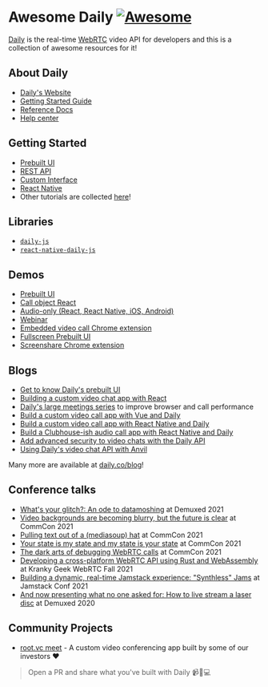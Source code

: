 # Awesome Daily [![Awesome](https://awesome.re/badge.svg)](https://awesome.re)

[Daily](https://daily.co) is the real-time [WebRTC](https://webrtc.org/) video API for developers and this is a collection of awesome resources for it!

## About Daily

- [Daily's Website](https://daily.co)
- [Getting Started Guide](https://docs.daily.co/docs)
- [Reference Docs](https://docs.daily.co/reference#introduction)
- [Help center](https://help.daily.co/en/)

## Getting Started

- [Prebuilt UI](https://docs.daily.co/docs/embed-the-daily-prebuilt-ui)
- [REST API](https://docs.daily.co/docs/create-and-manage-rooms-with-the-rest-api)
- [Custom Interface](https://docs.daily.co/docs/build-a-custom-video-chat-interface)
- [React Native](https://docs.daily.co/docs/make-a-mobile-first-application-with-react-native-daily-js)
- Other tutorials are collected [here](https://www.daily.co/blog/tag/code-tutorials/)!

## Libraries

- [`daily-js`](https://github.com/daily-co/daily-js)
- [`react-native-daily-js`](https://github.com/daily-co/react-native-daily-js)

## Demos

- [Prebuilt UI](https://github.com/daily-demos/prebuilt-ui)
- [Call object React](https://github.com/daily-demos/call-object-react)
- [Audio-only (React, React Native, iOS, Android)](https://github.com/daily-demos/party-line)
- [Webinar](https://github.com/daily-demos/webinar)
- [Embedded video call Chrome extension](https://github.com/daily-demos/daily-notion-chrome-extension)
- [Fullscreen Prebuilt UI](https://github.com/daily-demos/fullscreen-prebuilt-ui)
- [Screenshare Chrome extension](https://github.com/daily-demos/screenshare-chrome-ext)

## Blogs

- [Get to know Daily's prebuilt UI](https://www.daily.co/blog/prebuilt-ui/)
- [Building a custom video chat app with React](https://www.daily.co/blog/building-a-custom-video-chat-app-with-react/)
- [Daily's large meetings series](https://www.daily.co/blog/tag/large-meeting-series/) to improve browser and call performance
- [Build a custom video call app with Vue and Daily](https://www.daily.co/blog/custom-video-chat-app-with-daily-and-vue/)
- [Build a custom video call app with React Native and Daily](https://www.daily.co/blog/build-a-mobile-video-chat-app-with-dailys-react-native-javascript-library/)
- [Build a Clubhouse-ish audio call app with React Native and Daily](https://www.daily.co/blog/build-your-own-audio-only-clubhouse-clone-app-with-dailys-react-native-library/)
- [Add advanced security to video chats with the Daily API](https://www.daily.co/blog/add-advanced-security-features-to-video-chats-with-the-daily-api/)
- [Using Daily's video chat API with Anvil](https://anvil.works/articles/daily-co-video-chat)

Many more are available at [daily.co/blog](https://daily.co/blog)!

## Conference talks

- [What's your glitch?: An ode to datamoshing](https://www.youtube.com/watch?v=Qtia43DGSrY) at Demuxed 2021
- [Video backgrounds are becoming blurry, but the future is clear](https://www.youtube.com/watch?v=zuif5r0NE7A) at CommCon 2021
- [Pulling text out of a (mediasoup) hat](https://www.youtube.com/watch?v=Bz9lblIwfPE) at CommCon 2021
- [Your state is my state and my state is your state](https://www.youtube.com/watch?v=pUpaPtIDOjc) at CommCon 2021
- [The dark arts of debugging WebRTC calls](https://www.youtube.com/watch?v=t3GVVXflgSg) at CommCon 2021
- [Developing a cross-platform WebRTC API using Rust and WebAssembly](https://www.youtube.com/watch?v=E_sTmp5W_dM&list=PL4_h-ulX5eNdNK_z3_rflsHuXM-6pvvK7&index=2) at Kranky Geek WebRTC Fall 2021
- [Building a dynamic, real-time Jamstack experience: "Synthless" Jams](https://www.youtube.com/watch?v=zP5ISItmqXk) at Jamstack Conf 2021
- [And now presenting what no one asked for: How to live stream a laser disc](https://www.youtube.com/watch?v=DuYakl4uHMg) at Demuxed 2020

## Community Projects

- [root.vc meet](https://github.com/rootvc/meet) - A custom video conferencing app built by some of our investors ❤

> Open a PR and share what you've built with Daily 📹🎤💻
